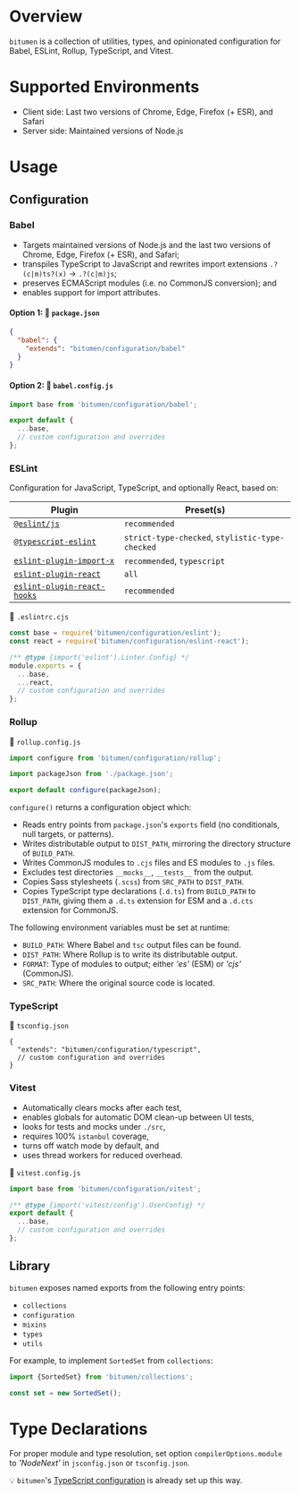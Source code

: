 # Overview

`bitumen` is a collection of utilities, types, and opinionated configuration for Babel, ESLint, Rollup, TypeScript, and Vitest.

# Supported Environments

- Client side: Last two versions of Chrome, Edge, Firefox (+ ESR), and Safari
- Server side: Maintained versions of Node.js

# Usage

## Configuration

### Babel

- Targets maintained versions of Node.js and the last two versions of Chrome, Edge, Firefox (+ ESR), and Safari;
- transpiles TypeScript to JavaScript and rewrites import extensions `.?(c|m)ts?(x)` → `.?(c|m)js`;
- preserves ECMAScript modules (i.e. no CommonJS conversion); and
- enables support for import attributes.

#### Option 1: 📍 `package.json`

```json
{
  "babel": {
    "extends": "bitumen/configuration/babel"
  }
}
```

#### Option 2: 📍 `babel.config.js`

```js
import base from 'bitumen/configuration/babel';

export default {
  ...base,
  // custom configuration and overrides
};
```

### ESLint

Configuration for JavaScript, TypeScript, and optionally React, based on:

| Plugin | Preset(s) |
| --- | --- |
| [`@eslint/js`](https://eslint.org/docs/latest/rules/) | `recommended` |
| [`@typescript-eslint`](https://typescript-eslint.io/rules/) | `strict-type-checked`, `stylistic-type-checked` |
| [`eslint-plugin-import-x`](https://github.com/un-ts/eslint-plugin-import-x#rules) | `recommended`, `typescript` |
| [`eslint-plugin-react`](https://www.npmjs.com/package/eslint-plugin-react) | `all` |
| [`eslint-plugin-react-hooks`](https://www.npmjs.com/package/eslint-plugin-react-hooks) | `recommended` |

📍 `.eslintrc.cjs`

```js
const base = require('bitumen/configuration/eslint');
const react = require('bitumen/configuration/eslint-react');

/** @type {import('eslint').Linter.Config} */
module.exports = {
  ...base,
  ...react,
  // custom configuration and overrides
};
```

### Rollup

📍 `rollup.config.js`

```js
import configure from 'bitumen/configuration/rollup';

import packageJson from './package.json';

export default configure(packageJson);
```

`configure()` returns a configuration object which:
- Reads entry points from `package.json`'s `exports` field (no conditionals, null targets, or patterns).
- Writes distributable output to `DIST_PATH`, mirroring the directory structure of `BUILD_PATH`.
- Writes CommonJS modules to `.cjs` files and ES modules to `.js` files.
- Excludes test directories `__mocks__`, `__tests__` from the output.
- Copies Sass stylesheets (`.scss`) from `SRC_PATH` to `DIST_PATH`.
- Copies TypeScript type declarations (`.d.ts`) from `BUILD_PATH` to `DIST_PATH`, giving them a `.d.ts` extension for ESM and a `.d.cts` extension for CommonJS.

The following environment variables must be set at runtime:

- `BUILD_PATH`: Where Babel and `tsc` output files can be found.
- `DIST_PATH`: Where Rollup is to write its distributable output.
- `FORMAT`: Type of modules to output; either _'es'_ (ESM) or _'cjs'_ (CommonJS).
- `SRC_PATH`: Where the original source code is located.

### TypeScript

📍 `tsconfig.json`

```jsonc
{
  "extends": "bitumen/configuration/typescript",
  // custom configuration and overrides
}
```

### Vitest

- Automatically clears mocks after each test,
- enables globals for automatic DOM clean-up between UI tests,
- looks for tests and mocks under `./src`,
- requires 100% `istanbul` coverage,
- turns off watch mode by default, and
- uses thread workers for reduced overhead.

📍 `vitest.config.js`

```js
import base from 'bitumen/configuration/vitest';

/** @type {import('vitest/config').UserConfig} */
export default {
  ...base,
  // custom configuration and overrides
};
```

## Library

`bitumen` exposes named exports from the following entry points:

- `collections`
- `configuration`
- `mixins`
- `types`
- `utils`

For example, to implement `SortedSet` from `collections`:
```js
import {SortedSet} from 'bitumen/collections';

const set = new SortedSet();
```

# Type Declarations

For proper module and type resolution, set option `compilerOptions.module` to _'NodeNext'_ in `jsconfig.json` or `tsconfig.json`.

💡 `bitumen`'s [TypeScript configuration](#typescript) is already set up this way.
